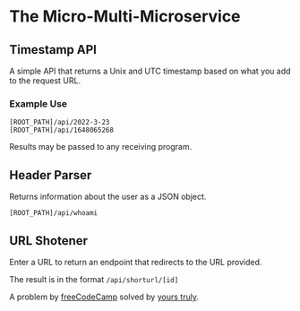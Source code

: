 # The Micro-Multi-Microservice

## Timestamp API

A simple API that returns a Unix and UTC timestamp based on what you add to the request URL.

### Example Use

```
[ROOT_PATH]/api/2022-3-23
[ROOT_PATH]/api/1648065268
```

Results may be passed to any receiving program.

## Header Parser

Returns information about the user as a JSON object.

`[ROOT_PATH]/api/whoami`

## URL Shotener

Enter a URL to return an endpoint that redirects to the URL provided.

The result is in the format `/api/shorturl/[id]`

A problem by [freeCodeCamp](https://freecodecamp.org/) solved by [yours truly](https://github.com/ApplianceJohn/).
